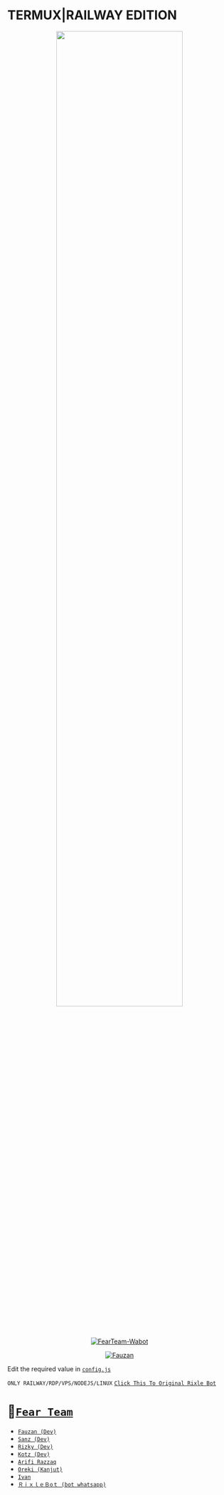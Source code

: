 
# TERMUX|RAILWAY EDITION

<p align="center">
	<img src="https://user-images.githubusercontent.com/77143046/138551494-7413ad80-158b-42b8-b301-a421d97d2326.jpg" width="75%" style="margin-left: auto;margin-right: auto;display: block;">
</p>
<p align="center">
<a href="#"><img title="FearTeam-Wabot" src="https://img.shields.io/badge/RixleV2-red?colorA=%23ff0000&colorB=%23017e40&style=for-the-badge"></a>
</p>
<p align="center">
<a href="https://github.com/FznMyBOT"><img title="Fauzan" src="https://img.shields.io/badge/Author-Fauzan-red.svg?style=for-the-badge&logo=github"></a>
</p>
<p align="center">
</p>
</div>

 

Edit the required value in [`config.js`](https://github.com/FznMyBOT/FearTeam-Wabot/blob/main/config.js)


```ONLY RAILWAY/RDP/VPS/NODEJS/LINUX```
[`Click This To Original Rixle Bot`](https://github.com/Rizxyu/Rixle-bot)



# 👥[`Fear Team`](https://chat.whatsapp.com/HCF35wzLasQ2xdUff29oqt)
* [`Fauzan (Dev)`](https://github.com/FzNMYBot)
* [`Sanz (Dev)`](https://github.com/sanzgantengz)
* [`Rizky (Dev)`](https://github.com/Rizxyu)
* [`Kotz (Dev)`](https://github.com/Kotzyy)
* [`Arifi Razzaq`](https://github.com/Arifirazzaq2001)
* [`Oreki (Kanjut)`](https://github.com/Oreki-san)
* [`Ivan`](https://github.com/ivan-MLN)
* [`ＲｉｘｌｅＢoｔ (bot whatsapp)`](https://wa.me/62823283033323)

